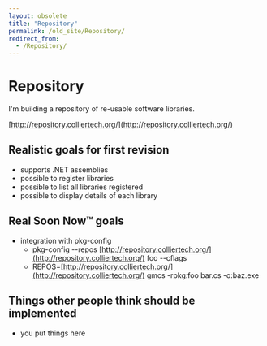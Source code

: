```yaml
---
layout: obsolete
title: "Repository"
permalink: /old_site/Repository/
redirect_from:
  - /Repository/
---
```


Repository
==========

I'm building a repository of re-usable software libraries.

[http://repository.colliertech.org/](http://repository.colliertech.org/)

Realistic goals for first revision
----------------------------------

-   supports .NET assemblies
-   possible to register libraries
-   possible to list all libraries registered
-   possible to display details of each library

Real Soon Now™ goals
--------------------

-   integration with pkg-config
    -   pkg-config --repos [http://repository.colliertech.org/](http://repository.colliertech.org/) foo --cflags
    -   REPOS=[http://repository.colliertech.org/](http://repository.colliertech.org/) gmcs -rpkg:foo bar.cs -o:baz.exe

Things other people think should be implemented
-----------------------------------------------

-   you put things here


